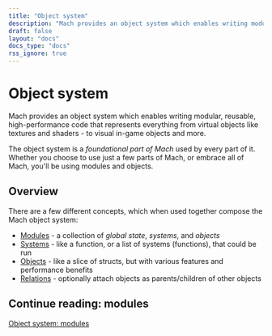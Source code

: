 ```yaml
---
title: "Object system"
description: "Mach provides an object system which enables writing modular, reusable, high-performance code."
draft: false
layout: "docs"
docs_type: "docs"
rss_ignore: true
---
```


# Object system

Mach provides an object system which enables writing modular, reusable, high-performance code that represents everything from virtual objects like textures and shaders - to visual in-game objects and more.

The object system is a _foundational part of Mach_ used by every part of it. Whether you choose to use just a few parts of Mach, or embrace all of Mach, you'll be using modules and objects.

## Overview

There are a few different concepts, which when used together compose the Mach object system:

* [Modules](modules) - a collection of _global state_, _systems_, and _objects_
* [Systems](systems) - like a function, or a list of systems (functions), that could be run
* [Objects](objects) - like a slice of structs, but with various features and performance benefits
* [Relations](relations) - optionally attach objects as parents/children of other objects

## Continue reading: modules

[Object system: modules](modules)
